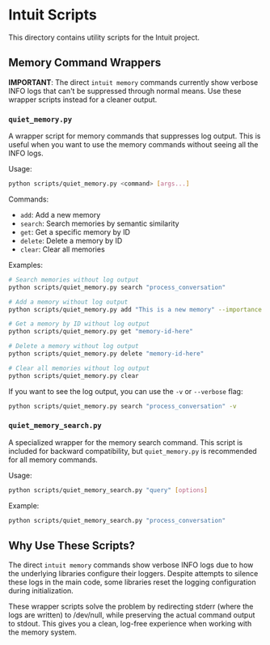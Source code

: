 # Intuit Scripts

This directory contains utility scripts for the Intuit project.

## Memory Command Wrappers

**IMPORTANT**: The direct `intuit memory` commands currently show verbose INFO logs that can't be suppressed through normal means. Use these wrapper scripts instead for a cleaner output.

### `quiet_memory.py`

A wrapper script for memory commands that suppresses log output. This is useful when you want to use the memory commands without seeing all the INFO logs.

Usage:

```bash
python scripts/quiet_memory.py <command> [args...]
```

Commands:

- `add`: Add a new memory
- `search`: Search memories by semantic similarity
- `get`: Get a specific memory by ID
- `delete`: Delete a memory by ID
- `clear`: Clear all memories

Examples:

```bash
# Search memories without log output
python scripts/quiet_memory.py search "process_conversation"

# Add a memory without log output
python scripts/quiet_memory.py add "This is a new memory" --importance 8

# Get a memory by ID without log output
python scripts/quiet_memory.py get "memory-id-here"

# Delete a memory without log output
python scripts/quiet_memory.py delete "memory-id-here"

# Clear all memories without log output
python scripts/quiet_memory.py clear
```

If you want to see the log output, you can use the `-v` or `--verbose` flag:

```bash
python scripts/quiet_memory.py search "process_conversation" -v
```

### `quiet_memory_search.py`

A specialized wrapper for the memory search command. This script is included for backward compatibility, but `quiet_memory.py` is recommended for all memory commands.

Usage:

```bash
python scripts/quiet_memory_search.py "query" [options]
```

Example:

```bash
python scripts/quiet_memory_search.py "process_conversation"
```

## Why Use These Scripts?

The direct `intuit memory` commands show verbose INFO logs due to how the underlying libraries configure their loggers. Despite attempts to silence these logs in the main code, some libraries reset the logging configuration during initialization.

These wrapper scripts solve the problem by redirecting stderr (where the logs are written) to /dev/null, while preserving the actual command output to stdout. This gives you a clean, log-free experience when working with the memory system.
